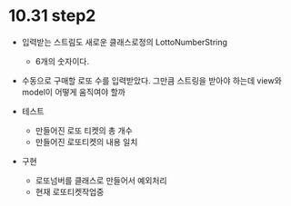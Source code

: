# 10.31 step2

- 입력받는 스트림도 새로운 클래스로정의 LottoNumberString
    - 6개의 숫자이다.
    
- 수동으로 구매할 로또 수를 입력받았다. 그만큼 스트링을 받아야 하는데 view와 model이 어떻게 움직여야 할까
 
- 테스트
    - 만들어진 로또 티켓의 총 개수
    - 만들어진 로또티켓의 내용 일치
    

- 구현
    - 로또넘버를 클래스로 만들어서 예외처리
    - 현재 로또티켓작업중